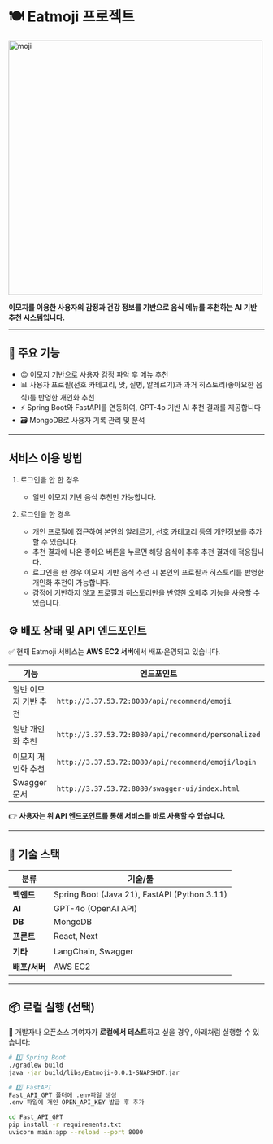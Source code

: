 # 🍽️ Eatmoji 프로젝트


<img src="https://github.com/user-attachments/assets/1aef44d0-4151-454d-86b3-0251b0e0d2a2" alt="moji" width="500"/>


**이모지를 이용한 사용자의 감정과 건강 정보를 기반으로 음식 메뉴를 추천하는 AI 기반 추천 시스템입니다.**

---

## 🚀 주요 기능

- 😊 이모지 기반으로 사용자 감정 파악 후 메뉴 추천
- 📊 사용자 프로필(선호 카테고리, 맛, 질병, 알레르기)과 과거 히스토리(좋아요한 음식)를 반영한 개인화 추천
- ⚡️ Spring Boot와 FastAPI를 연동하여, GPT-4o 기반 AI 추천 결과를 제공합니다
- 🗃️ MongoDB로 사용자 기록 관리 및 분석

---

## 서비스 이용 방법

1. 로그인을 안 한 경우
   
   - 일반 이모지 기반 음식 추천만 가능합니다.
     
2. 로그인을 한 경우
   - 개인 프로필에 접근하여 본인의 알레르기, 선호 카테고리 등의 개인정보를 추가할 수 있습니다.
   - 추천 결과에 나온 좋아요 버튼을 누르면 해당 음식이 추후 추천 결과에 적용됩니다.
   - 로그인을 한 경우 이모지 기반 음식 추천 시 본인의 프로필과 히스토리를 반영한 개인화 추천이 가능합니다.
   - 감정에 기반하지 않고 프로필과 히스토리만을 반영한 오메추 기능을 사용할 수 있습니다.


## ⚙️ 배포 상태 및 API 엔드포인트

✅ 현재 Eatmoji 서비스는 **AWS EC2 서버**에서 배포·운영되고 있습니다.

| 기능                  | 엔드포인트                                                  |
|-----------------------|-------------------------------------------------------------|
| 일반 이모지 기반 추천  | `http://3.37.53.72:8080/api/recommend/emoji`                |
| 일반 개인화 추천       | `http://3.37.53.72:8080/api/recommend/personalized`         |
| 이모지 개인화 추천     | `http://3.37.53.72:8080/api/recommend/emoji/login`          |
| Swagger 문서          | `http://3.37.53.72:8080/swagger-ui/index.html`              |

👉 **사용자는 위 API 엔드포인트를 통해 서비스를 바로 사용할 수 있습니다.**

---

## 🔗 기술 스택

| 분류             | 기술/툴                |
|------------------|------------------------|
| **백엔드**       | Spring Boot (Java 21), FastAPI (Python 3.11)|                    
| **AI**           | GPT-4o (OpenAI API)    |
| **DB**           | MongoDB                |
| **프론트**       | React, Next            |
| **기타**         | LangChain, Swagger    |
| **배포/서버**    | AWS EC2                |

---

## 📦 로컬 실행 (선택)

🔹 개발자나 오픈소스 기여자가 **로컬에서 테스트**하고 싶을 경우, 아래처럼 실행할 수 있습니다:

```bash
# 1️⃣ Spring Boot
./gradlew build
java -jar build/libs/Eatmoji-0.0.1-SNAPSHOT.jar

# 2️⃣ FastAPI
Fast_API_GPT 폴더에 .env파일 생성
.env 파일에 개인 OPEN_API_KEY 발급 후 추가

cd Fast_API_GPT
pip install -r requirements.txt
uvicorn main:app --reload --port 8000
